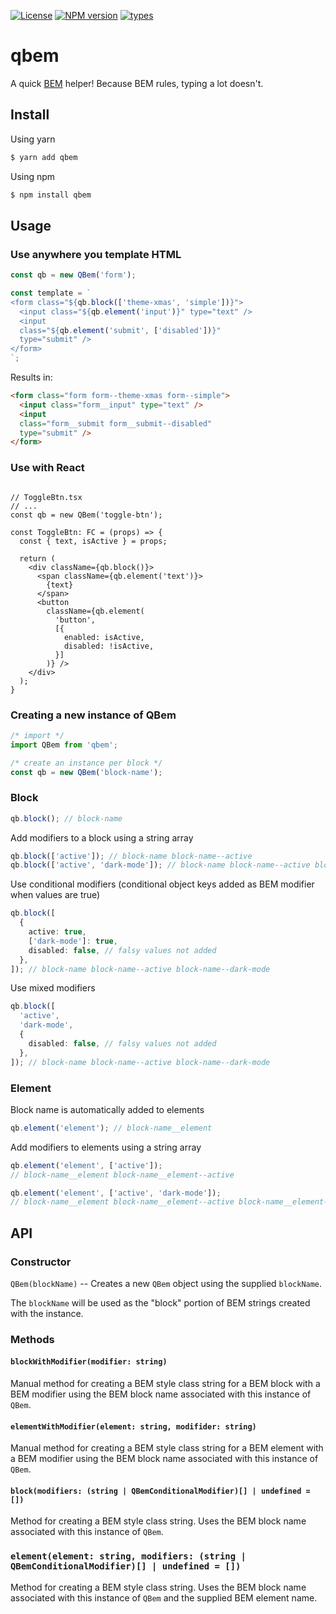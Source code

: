 [![License](https://badgen.net/npm/license/qbem)](https://www.npmjs.com/package/qbem)
[![NPM version](https://badgen.net/npm/v/qbem)](https://www.npmjs.com/package/qbem)
[![types](https://badgen.net/npm/types/qbem)](https://www.npmjs.com/package/qbem)

# qbem
A quick [BEM][BEM] helper! Because BEM rules, typing a lot doesn't.

## Install

Using yarn
```bash
$ yarn add qbem
```

Using npm
```bash
$ npm install qbem
```

## Usage

### Use anywhere you template HTML
```ts
const qb = new QBem('form');

const template = `
<form class="${qb.block(['theme-xmas', 'simple'])}">
  <input class="${qb.element('input')}" type="text" />
  <input
  class="${qb.element('submit', ['disabled'])}"
  type="submit" />
</form>
`;
```

Results in:
```html
<form class="form form--theme-xmas form--simple">
  <input class="form__input" type="text" />
  <input
  class="form__submit form__submit--disabled"
  type="submit" />
</form>
```

### Use with React
```tsx

// ToggleBtn.tsx
// ...
const qb = new QBem('toggle-btn');

const ToggleBtn: FC = (props) => {
  const { text, isActive } = props;

  return (
    <div className={qb.block()}>
      <span className={qb.element('text')}>
        {text}
      </span>
      <button
        className={qb.element(
          'button',
          [{
            enabled: isActive,
            disabled: !isActive,
          }]
        )} />
    </div>
  );
}
```

### Creating a new instance of QBem
```ts
/* import */
import QBem from 'qbem';

/* create an instance per block */
const qb = new QBem('block-name');
```

### Block

```ts
qb.block(); // block-name
```

Add modifiers to a block using a string array

```ts
qb.block(['active']); // block-name block-name--active
qb.block(['active', 'dark-mode']); // block-name block-name--active block-name--dark-mode
```

Use conditional modifiers (conditional object keys added as BEM modifier when values are true)

```ts
qb.block([
  {
    active: true,
    ['dark-mode']: true,
    disabled: false, // falsy values not added
  },
]); // block-name block-name--active block-name--dark-mode
```

Use mixed modifiers

```ts
qb.block([
  'active',
  'dark-mode',
  {
    disabled: false, // falsy values not added
  },
]); // block-name block-name--active block-name--dark-mode
```

### Element
Block name is automatically added to elements

```ts
qb.element('element'); // block-name__element
```

Add modifiers to elements using a string array
```ts
qb.element('element', ['active']);
// block-name__element block-name__element--active

qb.element('element', ['active', 'dark-mode']);
// block-name__element block-name__element--active block-name__element--dark-mode
```

## API

### Constructor

`QBem(blockName)` -- Creates a new `QBem` object using the supplied `blockName`.

The `blockName` will be used as the "block" portion of BEM strings created with the instance.

### Methods

#### `blockWithModifier(modifier: string)`

Manual method for creating a BEM style class string for a BEM block with a BEM modifier using the BEM block name associated with this instance of `QBem`.

#### `elementWithModifier(element: string, modifider: string)`

Manual method for creating a BEM style class string for a BEM element with a BEM modifier using the BEM block name associated with this instance of `QBem`.

#### `block(modifiers: (string | QBemConditionalModifier)[] | undefined = []) `

Method for creating a BEM style class string. Uses the BEM block name associated with this instance of `QBem`.

### `element(element: string, modifiers: (string | QBemConditionalModifier)[] | undefined = [])`

Method for creating a BEM style class string. Uses the BEM block name associated with this instance of `QBem` and the supplied BEM element name.

[BEM]: http://getbem.com/naming/
